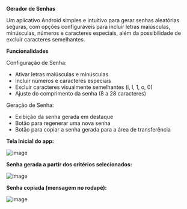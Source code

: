 **Gerador de Senhas**

Um aplicativo Android simples e intuitivo para gerar senhas aleatórias seguras, com opções configuráveis para incluir letras maiúsculas, minúsculas, números e caracteres especiais, além da possibilidade de excluir caracteres semelhantes.

**Funcionalidades**

Configuração de Senha:

- Ativar letras maiúsculas e minúsculas
- Incluir números e caracteres especiais
- Excluir caracteres visualmente semelhantes (i, l, 1, o, 0)
- Ajuste do comprimento da senha (8 a 28 caracteres)

Geração de Senha:

- Exibição da senha gerada em destaque
- Botão para regenerar uma nova senha
- Botão para copiar a senha gerada para a área de transferência

**Tela Inicial do app:**

![image](https://github.com/user-attachments/assets/b9e1e77f-19bb-473c-84a4-60eecee21998)

**Senha gerada a partir dos critérios selecionados:**

![image](https://github.com/user-attachments/assets/82e1a813-6f89-44b8-934a-974a5ac3db36)

**Senha copiada (mensagem no rodapé):**

![image](https://github.com/user-attachments/assets/20f2ac39-beb0-4a01-980e-95ff21b7471b)
